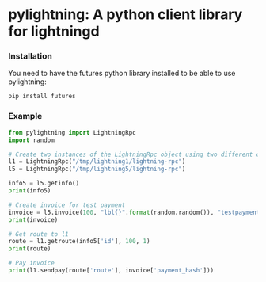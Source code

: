 # pylightning: A python client library for lightningd

### Installation

You need to have the futures python library installed to be able to use pylightning:

```
pip install futures
```

### Example

```py
from pylightning import LightningRpc
import random

# Create two instances of the LightningRpc object using two different c-lightning daemons on your computer
l1 = LightningRpc("/tmp/lightning1/lightning-rpc")
l5 = LightningRpc("/tmp/lightning5/lightning-rpc")

info5 = l5.getinfo()
print(info5)

# Create invoice for test payment
invoice = l5.invoice(100, "lbl{}".format(random.random()), "testpayment")
print(invoice)

# Get route to l1
route = l1.getroute(info5['id'], 100, 1)
print(route)

# Pay invoice
print(l1.sendpay(route['route'], invoice['payment_hash']))
```
